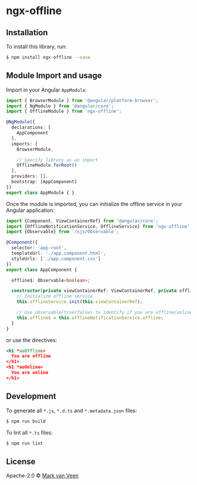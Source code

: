# ngx-offline

## Installation

To install this library, run:

```bash
$ npm install ngx-offline --save
```

## Module Import and usage

Import in your Angular `AppModule`:

```typescript
import { BrowserModule } from '@angular/platform-browser';
import { NgModule } from '@angular/core';
import { OfflineModule } from 'ngx-offline';

@NgModule({
  declarations: [
    AppComponent
  ],
  imports: [
    BrowserModule,

    // Specify library as an import
    OfflineModule.forRoot()
  ],
  providers: [],
  bootstrap: [AppComponent]
})
export class AppModule { }
```

Once the module is imported, you can initialize the offline service in your Angular application:

```typescript
import {Component, ViewContainerRef} from '@angular/core';
import {OfflineNotificationService, OfflineService} from 'ngx-offline';
import {Observable} from 'rxjs/Observable';

@Component({
  selector: 'app-root',
  templateUrl: './app.component.html',
  styleUrls: ['./app.component.css']
})
export class AppComponent {

  offline$: Observable<boolean>;

  constructor(private viewContainerRef: ViewContainerRef, private offlineService: OfflineService, private offlineNotificationService: OfflineNotificationService) {
    // Initialize offline service
    this.offlineService.init(this.viewContainerRef);

    // Use observable(true/false) to identify if you are offline/online in other services, components...
    this.offline$ = this.offlineNotificationService.offline;
  }
}
```

or use the directives:

```xml
<h1 *aoOffline>
  You are offline
</h1>
<h1 *aoOnline>
  You are online
</h1>
```



## Development

To generate all `*.js`, `*.d.ts` and `*.metadata.json` files:

```bash
$ npm run build
```

To lint all `*.ts` files:

```bash
$ npm run lint
```

## License

Apache-2.0 © [Mark van Veen](mailto:bobbietables@gmail.com)
